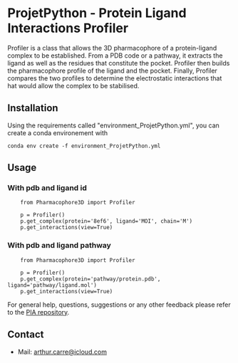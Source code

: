 # ProjetPython - Protein Ligand Interactions Profiler

Profiler is a class that allows the 3D pharmacophore of a protein-ligand complex to be established. 
From a PDB code or a pathway, it extracts the ligand as well as the residues that constitute the 
pocket. Profiler then builds the pharmacophore profile of the ligand and the pocket. 
Finally, Profiler compares the two profiles to determine the electrostatic interactions that
hat would allow the complex to be stabilised.

## Installation

Using the requirements called "environment_ProjetPython.yml", you can create a conda environement with

    conda env create -f environment_ProjetPython.yml

## Usage

### With pdb and ligand id

        from Pharmacophore3D import Profiler

        p = Profiler()
        p.get_complex(protein='8ef6', ligand='MOI', chain='M')
        p.get_interactions(view=True)

### With pdb and ligand pathway

        from Pharmacophore3D import Profiler

        p = Profiler()
        p.get_complex(protein='pathway/protein.pdb', ligand='pathway/ligand.mol')
        p.get_interactions(view=True)

For general help, questions, suggestions or any other feedback please refer to the [PIA repository](https://github.com/Arthurcarre/ProjetPython).

## Contact

- Mail: [arthur.carre@icloud.com](mailto:arthur.carre@icloud.com)


